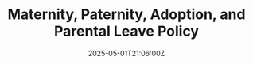 ---
title: Maternity, Paternity, Adoption, and Parental Leave Policy
linkTitle: Maternity, Paternity, Adoption, and Parental Leave Policy
date: '2025-05-01T21:06:00Z'
weight: 1
description: Green Orbit Digital offers comprehensive maternity, paternity, adoption,
  and parental leave policies, including paid leave durations, eligibility criteria,
  and support for returning parents, while ensuring compliance with labor laws and
  maintaining confidentiality.
draft: false
ref: maternity-paternity-adoption-and-parental-leave-policy
---